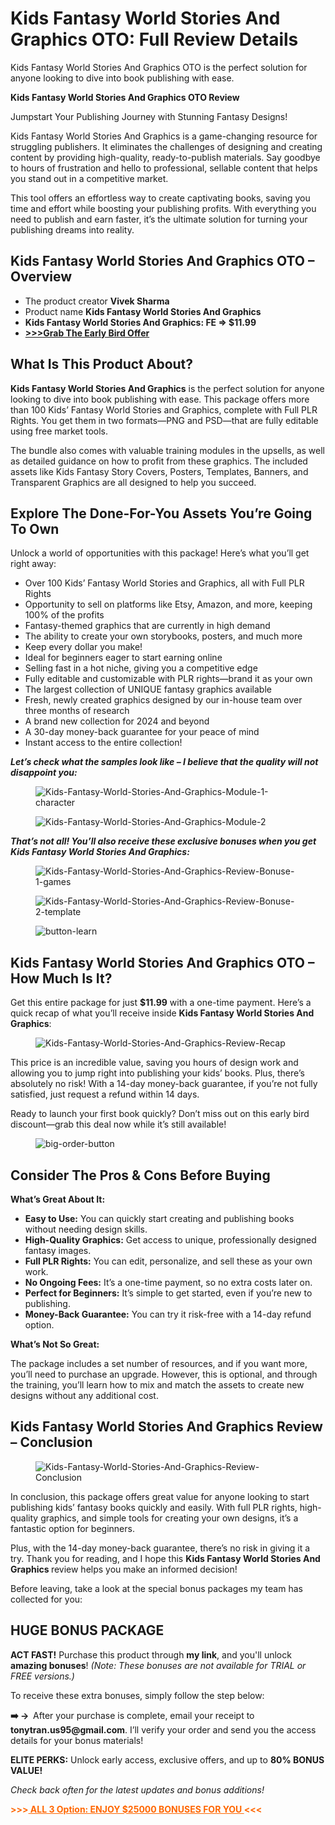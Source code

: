 # Kids Fantasy World Stories And Graphics OTO: Full Review Details
Kids Fantasy World Stories And Graphics OTO is the perfect solution for anyone looking to dive into book publishing with ease.
<p><strong>Kids Fantasy World Stories And Graphics OTO Review</strong></p>
<p>Jumpstart Your Publishing Journey with Stunning Fantasy Designs!</p>
<p>Kids Fantasy World Stories And Graphics is a game-changing resource for struggling publishers. It eliminates the challenges of designing and creating content by providing high-quality, ready-to-publish materials. Say goodbye to hours of frustration and hello to professional, sellable content that helps you stand out in a competitive market.</p>
<p>This tool offers an effortless way to create captivating books, saving you time and effort while boosting your publishing profits. With everything you need to publish and earn faster, it’s the ultimate solution for turning your publishing dreams into reality.</p>
<h2 data-w-id="fc2ac9fe-257c-9df3-52f2-623444c3777f" data-wf-id="[&quot;fc2ac9fe-257c-9df3-52f2-623444c3777f&quot;]" data-automation-id="dyn-item-post-body-input"><strong data-w-id="d7e350f7-676d-a64d-8e1a-ba230b8b5ad4" data-wf-id="[&quot;d7e350f7-676d-a64d-8e1a-ba230b8b5ad4&quot;]" data-automation-id="dyn-item-post-body-input">Kids Fantasy World Stories And Graphics OTO – Overview</strong></h2>
<ul>
	<li data-w-id="61d4d246-ce33-7dc9-0834-a2afa9c80d18" data-wf-id="[&quot;61d4d246-ce33-7dc9-0834-a2afa9c80d18&quot;]" data-automation-id="dyn-item-post-body-input">The product creator <strong data-w-id="eb658f58-968c-30db-6b52-868a5662caec" data-wf-id="[&quot;eb658f58-968c-30db-6b52-868a5662caec&quot;]" data-automation-id="dyn-item-post-body-input">Vivek Sharma</strong></li>
	<li data-w-id="61d4d246-ce33-7dc9-0834-a2afa9c80d18" data-wf-id="[&quot;61d4d246-ce33-7dc9-0834-a2afa9c80d18&quot;]" data-automation-id="dyn-item-post-body-input">Product name <strong data-w-id="c9e4b82a-8d06-21f5-1662-77e358ed48ad" data-wf-id="[&quot;c9e4b82a-8d06-21f5-1662-77e358ed48ad&quot;]" data-automation-id="dyn-item-post-body-input">Kids Fantasy World Stories And Graphics</strong></li>
	<li data-w-id="61d4d246-ce33-7dc9-0834-a2afa9c80d18" data-wf-id="[&quot;61d4d246-ce33-7dc9-0834-a2afa9c80d18&quot;]" data-automation-id="dyn-item-post-body-input"><strong>Kids Fantasy World Stories And Graphics: FE =&gt; $11.99</strong></li>
	<li data-w-id="61d4d246-ce33-7dc9-0834-a2afa9c80d18" data-wf-id="[&quot;61d4d246-ce33-7dc9-0834-a2afa9c80d18&quot;]" data-automation-id="dyn-item-post-body-input"><a href="https://warriorplus.com/o2/a/k1lqkh0/0/coupon" target="_blank" rel="nofollow noopener noreferrer"><strong>&gt;&gt;&gt;Grab The Early Bird Offer</strong></a></li>
</ul>
<h2 data-w-id="0853e2cb-7c50-9dc3-bd9a-7e9f82b2f8c7" data-wf-id="[&quot;0853e2cb-7c50-9dc3-bd9a-7e9f82b2f8c7&quot;]" data-automation-id="dyn-item-post-body-input"><strong data-w-id="aacc1415-c4b1-1529-1f46-dadb1aa833a8" data-wf-id="[&quot;aacc1415-c4b1-1529-1f46-dadb1aa833a8&quot;]" data-automation-id="dyn-item-post-body-input">What Is This Product About?</strong></h2>
<p data-w-id="328c4b9b-ed29-785f-6f54-8ce8d21b989e" data-wf-id="[&quot;328c4b9b-ed29-785f-6f54-8ce8d21b989e&quot;]" data-automation-id="dyn-item-post-body-input"><strong data-w-id="2204c99e-5e75-6278-1b67-caf9e89b9b95" data-wf-id="[&quot;2204c99e-5e75-6278-1b67-caf9e89b9b95&quot;]" data-automation-id="dyn-item-post-body-input">Kids Fantasy World Stories And Graphics</strong> is the perfect solution for anyone looking to dive into book publishing with ease. This package offers more than 100 Kids’ Fantasy World Stories and Graphics, complete with Full PLR Rights. You get them in two formats—PNG and PSD—that are fully editable using free market tools.</p>
<p data-w-id="c5bd7d65-6a9e-72eb-768b-937f533776db" data-wf-id="[&quot;c5bd7d65-6a9e-72eb-768b-937f533776db&quot;]" data-automation-id="dyn-item-post-body-input">The bundle also comes with valuable training modules in the upsells, as well as detailed guidance on how to profit from these graphics. The included assets like Kids Fantasy Story Covers, Posters, Templates, Banners, and Transparent Graphics are all designed to help you succeed.</p>
<h2 data-w-id="d172edf2-5fd1-b416-7509-dc1b4337d0ab" data-wf-id="[&quot;d172edf2-5fd1-b416-7509-dc1b4337d0ab&quot;]" data-automation-id="dyn-item-post-body-input"><strong data-w-id="e8f01254-a38b-c9c5-7935-0ea19ff1125b" data-wf-id="[&quot;e8f01254-a38b-c9c5-7935-0ea19ff1125b&quot;]" data-automation-id="dyn-item-post-body-input">Explore The Done-For-You Assets You’re Going To Own</strong></h2>
<p data-w-id="7e98710f-1496-e16d-baf8-2ba594e5f541" data-wf-id="[&quot;7e98710f-1496-e16d-baf8-2ba594e5f541&quot;]" data-automation-id="dyn-item-post-body-input">Unlock a world of opportunities with this package! Here’s what you’ll get right away:</p>
<ul role="list" data-w-id="1da0b719-fc94-200e-2cc9-95fd5c03c100" data-wf-id="[&quot;1da0b719-fc94-200e-2cc9-95fd5c03c100&quot;]" data-automation-id="dyn-item-post-body-input">
	<li data-w-id="eed24d1e-e1a7-9475-187d-488270cec06f" data-wf-id="[&quot;eed24d1e-e1a7-9475-187d-488270cec06f&quot;]" data-automation-id="dyn-item-post-body-input">Over 100 Kids’ Fantasy World Stories and Graphics, all with Full PLR Rights</li>
	<li data-w-id="f4c78035-fcd1-6f31-5e7a-37cd262163fb" data-wf-id="[&quot;f4c78035-fcd1-6f31-5e7a-37cd262163fb&quot;]" data-automation-id="dyn-item-post-body-input">Opportunity to sell on platforms like Etsy, Amazon, and more, keeping 100% of the profits</li>
	<li data-w-id="ea2f164c-bc0f-3392-666a-ae40167a6699" data-wf-id="[&quot;ea2f164c-bc0f-3392-666a-ae40167a6699&quot;]" data-automation-id="dyn-item-post-body-input">Fantasy-themed graphics that are currently in high demand</li>
	<li data-w-id="956bb59c-e27a-02e8-ffc1-f7304aa54660" data-wf-id="[&quot;956bb59c-e27a-02e8-ffc1-f7304aa54660&quot;]" data-automation-id="dyn-item-post-body-input">The ability to create your own storybooks, posters, and much more</li>
	<li data-w-id="a81a3d9e-31a5-8821-f5b1-bcade2eb80bd" data-wf-id="[&quot;a81a3d9e-31a5-8821-f5b1-bcade2eb80bd&quot;]" data-automation-id="dyn-item-post-body-input">Keep every dollar you make!</li>
	<li data-w-id="3e7fbede-ed71-9821-c6ef-5a56626cba16" data-wf-id="[&quot;3e7fbede-ed71-9821-c6ef-5a56626cba16&quot;]" data-automation-id="dyn-item-post-body-input">Ideal for beginners eager to start earning online</li>
	<li data-w-id="0b6eb5a7-daa4-4a5f-3282-3409e129f298" data-wf-id="[&quot;0b6eb5a7-daa4-4a5f-3282-3409e129f298&quot;]" data-automation-id="dyn-item-post-body-input">Selling fast in a hot niche, giving you a competitive edge</li>
	<li data-w-id="aebfadaa-fa88-6a2e-c5be-86921470e662" data-wf-id="[&quot;aebfadaa-fa88-6a2e-c5be-86921470e662&quot;]" data-automation-id="dyn-item-post-body-input">Fully editable and customizable with PLR rights—brand it as your own</li>
	<li data-w-id="1dd4d954-a6cb-5a5f-0a78-79bd95c7618b" data-wf-id="[&quot;1dd4d954-a6cb-5a5f-0a78-79bd95c7618b&quot;]" data-automation-id="dyn-item-post-body-input">The largest collection of UNIQUE fantasy graphics available</li>
	<li data-w-id="15f4479a-500b-d3da-56a6-e4f2ebef5347" data-wf-id="[&quot;15f4479a-500b-d3da-56a6-e4f2ebef5347&quot;]" data-automation-id="dyn-item-post-body-input">Fresh, newly created graphics designed by our in-house team over three months of research</li>
	<li data-w-id="677e1d41-91d0-3c43-42f5-cb6e5f15e59e" data-wf-id="[&quot;677e1d41-91d0-3c43-42f5-cb6e5f15e59e&quot;]" data-automation-id="dyn-item-post-body-input">A brand new collection for 2024 and beyond</li>
	<li data-w-id="f1a668f1-92e2-2d60-cae0-b5937e3f9053" data-wf-id="[&quot;f1a668f1-92e2-2d60-cae0-b5937e3f9053&quot;]" data-automation-id="dyn-item-post-body-input">A 30-day money-back guarantee for your peace of mind</li>
	<li data-w-id="42dfe3d2-bce6-471f-48b1-60cb25a86b7d" data-wf-id="[&quot;42dfe3d2-bce6-471f-48b1-60cb25a86b7d&quot;]" data-automation-id="dyn-item-post-body-input">Instant access to the entire collection!</li>
</ul>
<p data-w-id="40a7ca24-a03f-3563-7f3d-ee727d0506ae" data-wf-id="[&quot;40a7ca24-a03f-3563-7f3d-ee727d0506ae&quot;]" data-automation-id="dyn-item-post-body-input"><strong data-w-id="8754cd8e-603b-8359-b94a-4a4294cac940" data-wf-id="[&quot;8754cd8e-603b-8359-b94a-4a4294cac940&quot;]" data-automation-id="dyn-item-post-body-input"><em data-w-id="f91743f4-f6e9-7cbf-1054-36d3d152c8a7" data-wf-id="[&quot;f91743f4-f6e9-7cbf-1054-36d3d152c8a7&quot;]" data-automation-id="dyn-item-post-body-input">Let’s check what the samples look like – I believe that the quality will not disappoint you:</em></strong></p>
<figure class="w-richtext-align-center w-richtext-figure-type-image" data-w-id="96f7b225-057e-9ea1-2f1d-dee7489ae75d" data-wf-id="[&quot;96f7b225-057e-9ea1-2f1d-dee7489ae75d&quot;]" data-automation-id="dyn-item-post-body-input">
<div data-w-id="96f7b225-057e-9ea1-2f1d-dee7489ae75e" data-wf-id="[&quot;96f7b225-057e-9ea1-2f1d-dee7489ae75e&quot;]" data-automation-id="dyn-item-post-body-input"><img src="https://mei-review.com/wp-content/uploads/2024/11/Kids-Fantasy-World-Stories-And-Graphics-Module-1-character.png" alt="Kids-Fantasy-World-Stories-And-Graphics-Module-1-character" data-automation-id="dyn-item-post-body-input" data-wf-id="[&quot;ab5e5e16-63f3-fca6-10de-4a20e76d9a82&quot;]" data-w-id="ab5e5e16-63f3-fca6-10de-4a20e76d9a82" /></div>
</figure>
<figure class="w-richtext-align-center w-richtext-figure-type-image" data-w-id="9b8993ea-1396-32a1-9d6a-df0d72756ee9" data-wf-id="[&quot;9b8993ea-1396-32a1-9d6a-df0d72756ee9&quot;]" data-automation-id="dyn-item-post-body-input">
<div data-w-id="9b8993ea-1396-32a1-9d6a-df0d72756eea" data-wf-id="[&quot;9b8993ea-1396-32a1-9d6a-df0d72756eea&quot;]" data-automation-id="dyn-item-post-body-input"><img src="https://cdn.prod.website-files.com/650d25b7d6ebe9d9032aa4e3/67470d375808c17a8f43909b_Kids-Fantasy-World-Stories-And-Graphics-Module-2.png" alt="Kids-Fantasy-World-Stories-And-Graphics-Module-2" data-automation-id="dyn-item-post-body-input" data-wf-id="[&quot;84727715-5296-27e6-0b63-6b5372c2a838&quot;]" data-w-id="84727715-5296-27e6-0b63-6b5372c2a838" /></div>
</figure>
<p data-w-id="9ab72951-1022-3416-122b-7690e1d50365" data-wf-id="[&quot;9ab72951-1022-3416-122b-7690e1d50365&quot;]" data-automation-id="dyn-item-post-body-input"><strong data-w-id="87f51847-6671-d25f-5394-1445f3aa71cf" data-wf-id="[&quot;87f51847-6671-d25f-5394-1445f3aa71cf&quot;]" data-automation-id="dyn-item-post-body-input"><em data-w-id="932a3dd1-b9b5-a52b-6280-5a0f42b417ec" data-wf-id="[&quot;932a3dd1-b9b5-a52b-6280-5a0f42b417ec&quot;]" data-automation-id="dyn-item-post-body-input">That’s not all! You’ll also receive these exclusive bonuses when you get Kids Fantasy World Stories And Graphics:</em></strong></p>
<figure class="w-richtext-align-center w-richtext-figure-type-image" data-w-id="06344cb9-daa0-2dd4-1c6e-eba46238b709" data-wf-id="[&quot;06344cb9-daa0-2dd4-1c6e-eba46238b709&quot;]" data-automation-id="dyn-item-post-body-input">
<div data-w-id="06344cb9-daa0-2dd4-1c6e-eba46238b70a" data-wf-id="[&quot;06344cb9-daa0-2dd4-1c6e-eba46238b70a&quot;]" data-automation-id="dyn-item-post-body-input"><img src="https://cdn.prod.website-files.com/650d25b7d6ebe9d9032aa4e3/67470d36611681af6d00972f_Kids-Fantasy-World-Stories-And-Graphics-Review-Bonuse-1-games.png" alt="Kids-Fantasy-World-Stories-And-Graphics-Review-Bonuse-1-games" data-automation-id="dyn-item-post-body-input" data-wf-id="[&quot;0336ac8e-f9e8-4375-ffcf-4b53d704caad&quot;]" data-w-id="0336ac8e-f9e8-4375-ffcf-4b53d704caad" /></div>
</figure>
<figure class="w-richtext-align-center w-richtext-figure-type-image" data-w-id="f15fceda-1b74-8d16-8761-d8cd3d362467" data-wf-id="[&quot;f15fceda-1b74-8d16-8761-d8cd3d362467&quot;]" data-automation-id="dyn-item-post-body-input">
<div data-w-id="f15fceda-1b74-8d16-8761-d8cd3d362468" data-wf-id="[&quot;f15fceda-1b74-8d16-8761-d8cd3d362468&quot;]" data-automation-id="dyn-item-post-body-input"><img src="https://cdn.prod.website-files.com/650d25b7d6ebe9d9032aa4e3/67470d363eeceb77c18b591b_Kids-Fantasy-World-Stories-And-Graphics-Review-Bonuse-2-template.png" alt="Kids-Fantasy-World-Stories-And-Graphics-Review-Bonuse-2-template" data-automation-id="dyn-item-post-body-input" data-wf-id="[&quot;5e7d8f3e-9ab6-4225-df62-343ad126d206&quot;]" data-w-id="5e7d8f3e-9ab6-4225-df62-343ad126d206" /></div>
</figure>
<figure class="w-richtext-align-center w-richtext-figure-type-image" data-w-id="edef8ae8-4688-a2df-2797-b44d0daded14" data-wf-id="[&quot;edef8ae8-4688-a2df-2797-b44d0daded14&quot;]" data-automation-id="dyn-item-post-body-input">
<div data-w-id="edef8ae8-4688-a2df-2797-b44d0daded15" data-wf-id="[&quot;edef8ae8-4688-a2df-2797-b44d0daded15&quot;]" data-automation-id="dyn-item-post-body-input"><img src="https://cdn.prod.website-files.com/650d25b7d6ebe9d9032aa4e3/66e96ba1a9e8cf4411041206_button-learn.png" alt="button-learn" data-automation-id="dyn-item-post-body-input" data-wf-id="[&quot;f819c8a2-a3e3-2c9b-5ae3-63dd12972723&quot;]" data-w-id="f819c8a2-a3e3-2c9b-5ae3-63dd12972723" /></div>
</figure>
<h2 data-w-id="83b1ce61-099f-fbcb-d8ff-c00bf4f06da5" data-wf-id="[&quot;83b1ce61-099f-fbcb-d8ff-c00bf4f06da5&quot;]" data-automation-id="dyn-item-post-body-input"><strong data-w-id="c2e333a3-558e-8523-d775-28f117ded7f5" data-wf-id="[&quot;c2e333a3-558e-8523-d775-28f117ded7f5&quot;]" data-automation-id="dyn-item-post-body-input">Kids Fantasy World Stories And Graphics OTO – How Much Is It?</strong></h2>
<p data-w-id="241fa215-bd03-c472-299a-3354a821bab0" data-wf-id="[&quot;241fa215-bd03-c472-299a-3354a821bab0&quot;]" data-automation-id="dyn-item-post-body-input">Get this entire package for just <strong data-w-id="988aa22f-9ee1-db00-551e-30d2ea11f7ba" data-wf-id="[&quot;988aa22f-9ee1-db00-551e-30d2ea11f7ba&quot;]" data-automation-id="dyn-item-post-body-input">$11.99</strong> with a one-time payment. Here’s a quick recap of what you’ll receive inside <strong data-w-id="62249eca-e05c-b425-7009-3c63f88a0861" data-wf-id="[&quot;62249eca-e05c-b425-7009-3c63f88a0861&quot;]" data-automation-id="dyn-item-post-body-input">Kids Fantasy World Stories And Graphics</strong>:</p>
<figure class="w-richtext-align-center w-richtext-figure-type-image" data-w-id="81994d6c-5dc2-3bc8-62c3-ef762150a30f" data-wf-id="[&quot;81994d6c-5dc2-3bc8-62c3-ef762150a30f&quot;]" data-automation-id="dyn-item-post-body-input">
<div data-w-id="81994d6c-5dc2-3bc8-62c3-ef762150a310" data-wf-id="[&quot;81994d6c-5dc2-3bc8-62c3-ef762150a310&quot;]" data-automation-id="dyn-item-post-body-input"><img src="https://mei-review.com/wp-content/uploads/2024/11/Kids-Fantasy-World-Stories-And-Graphics-Review-Recap.png" alt="Kids-Fantasy-World-Stories-And-Graphics-Review-Recap" data-automation-id="dyn-item-post-body-input" data-wf-id="[&quot;c3ccd7bf-fe7b-ec99-98b5-e2d20bfecb59&quot;]" data-w-id="c3ccd7bf-fe7b-ec99-98b5-e2d20bfecb59" /></div>
</figure>
<p data-w-id="a9c0b61c-d400-f267-55da-c0d7d4a1cc2c" data-wf-id="[&quot;a9c0b61c-d400-f267-55da-c0d7d4a1cc2c&quot;]" data-automation-id="dyn-item-post-body-input">This price is an incredible value, saving you hours of design work and allowing you to jump right into publishing your kids’ books. Plus, there’s absolutely no risk! With a 14-day money-back guarantee, if you’re not fully satisfied, just request a refund within 14 days.</p>
<p data-w-id="7d662d4a-c114-3451-4f54-fb922ac6ab04" data-wf-id="[&quot;7d662d4a-c114-3451-4f54-fb922ac6ab04&quot;]" data-automation-id="dyn-item-post-body-input">Ready to launch your first book quickly? Don’t miss out on this early bird discount—grab this deal now while it’s still available!</p>
<figure class="w-richtext-align-center w-richtext-figure-type-image" data-w-id="c43158c6-7d48-5822-9de9-5c797f3fff81" data-wf-id="[&quot;c43158c6-7d48-5822-9de9-5c797f3fff81&quot;]" data-automation-id="dyn-item-post-body-input">
<div data-w-id="c43158c6-7d48-5822-9de9-5c797f3fff82" data-wf-id="[&quot;c43158c6-7d48-5822-9de9-5c797f3fff82&quot;]" data-automation-id="dyn-item-post-body-input"><img src="https://cdn.prod.website-files.com/650d25b7d6ebe9d9032aa4e3/66e96ba101e9bb8686153da7_big-order-button.png" alt="big-order-button" data-automation-id="dyn-item-post-body-input" data-wf-id="[&quot;34e38fad-99f5-5648-4d29-6866d301ef3e&quot;]" data-w-id="34e38fad-99f5-5648-4d29-6866d301ef3e" /></div>
</figure>
<h2 data-w-id="29e20fe0-3443-4a69-aa1c-7ce9de46c6ee" data-wf-id="[&quot;29e20fe0-3443-4a69-aa1c-7ce9de46c6ee&quot;]" data-automation-id="dyn-item-post-body-input"><strong data-w-id="51f2532f-21c5-6f45-5eaa-e00e11c35674" data-wf-id="[&quot;51f2532f-21c5-6f45-5eaa-e00e11c35674&quot;]" data-automation-id="dyn-item-post-body-input">Consider The Pros &amp; Cons Before Buying</strong></h2>
<p data-w-id="a8c05ce4-ebdb-3f8f-f633-b166d1792eb5" data-wf-id="[&quot;a8c05ce4-ebdb-3f8f-f633-b166d1792eb5&quot;]" data-automation-id="dyn-item-post-body-input"><strong data-w-id="22859d63-fc0d-6a1d-cbaf-978b5ea2ac16" data-wf-id="[&quot;22859d63-fc0d-6a1d-cbaf-978b5ea2ac16&quot;]" data-automation-id="dyn-item-post-body-input">What’s Great About It:</strong></p>
<ul role="list" data-w-id="e0ed3c47-bf2c-694c-fead-6cc6a0f6d95f" data-wf-id="[&quot;e0ed3c47-bf2c-694c-fead-6cc6a0f6d95f&quot;]" data-automation-id="dyn-item-post-body-input">
	<li data-w-id="a3fba5f9-6662-c333-e118-7ba91fe3f34f" data-wf-id="[&quot;a3fba5f9-6662-c333-e118-7ba91fe3f34f&quot;]" data-automation-id="dyn-item-post-body-input"><strong data-w-id="71d0dca9-0b9b-183e-c79c-e477c7f23ec3" data-wf-id="[&quot;71d0dca9-0b9b-183e-c79c-e477c7f23ec3&quot;]" data-automation-id="dyn-item-post-body-input">Easy to Use:</strong> You can quickly start creating and publishing books without needing design skills.</li>
	<li data-w-id="1961ab55-9f00-f4fa-bde4-943ea7fe5a41" data-wf-id="[&quot;1961ab55-9f00-f4fa-bde4-943ea7fe5a41&quot;]" data-automation-id="dyn-item-post-body-input"><strong data-w-id="8c78e133-5898-58ca-1ee4-e612967d1368" data-wf-id="[&quot;8c78e133-5898-58ca-1ee4-e612967d1368&quot;]" data-automation-id="dyn-item-post-body-input">High-Quality Graphics:</strong> Get access to unique, professionally designed fantasy images.</li>
	<li data-w-id="48272b61-5839-6666-ded1-d679c853f72d" data-wf-id="[&quot;48272b61-5839-6666-ded1-d679c853f72d&quot;]" data-automation-id="dyn-item-post-body-input"><strong data-w-id="bbd957b4-3113-84fa-6a3a-7e3fef9fa152" data-wf-id="[&quot;bbd957b4-3113-84fa-6a3a-7e3fef9fa152&quot;]" data-automation-id="dyn-item-post-body-input">Full PLR Rights:</strong> You can edit, personalize, and sell these as your own work.</li>
	<li data-w-id="1f179f3b-74a1-dc63-0859-a412390a371e" data-wf-id="[&quot;1f179f3b-74a1-dc63-0859-a412390a371e&quot;]" data-automation-id="dyn-item-post-body-input"><strong data-w-id="c868f995-12d2-fff1-0121-c49d1f4a2b90" data-wf-id="[&quot;c868f995-12d2-fff1-0121-c49d1f4a2b90&quot;]" data-automation-id="dyn-item-post-body-input">No Ongoing Fees:</strong> It’s a one-time payment, so no extra costs later on.</li>
	<li data-w-id="a4e832eb-cd99-8f40-3084-9da9a43d03c3" data-wf-id="[&quot;a4e832eb-cd99-8f40-3084-9da9a43d03c3&quot;]" data-automation-id="dyn-item-post-body-input"><strong data-w-id="3947d36f-66a2-32a3-e93f-4e55f071036c" data-wf-id="[&quot;3947d36f-66a2-32a3-e93f-4e55f071036c&quot;]" data-automation-id="dyn-item-post-body-input">Perfect for Beginners:</strong> It’s simple to get started, even if you’re new to publishing.</li>
	<li data-w-id="719ed67b-b87c-13d9-1b45-b872b8e40b73" data-wf-id="[&quot;719ed67b-b87c-13d9-1b45-b872b8e40b73&quot;]" data-automation-id="dyn-item-post-body-input"><strong data-w-id="876bb23b-5b79-44a0-5e8d-13e621d6e627" data-wf-id="[&quot;876bb23b-5b79-44a0-5e8d-13e621d6e627&quot;]" data-automation-id="dyn-item-post-body-input">Money-Back Guarantee:</strong> You can try it risk-free with a 14-day refund option.</li>
</ul>
<p data-w-id="9a3f34bf-92b1-a726-644c-9224d2cb08a4" data-wf-id="[&quot;9a3f34bf-92b1-a726-644c-9224d2cb08a4&quot;]" data-automation-id="dyn-item-post-body-input"><strong data-w-id="c043bdb1-98c7-6081-5f86-a71e6f0203af" data-wf-id="[&quot;c043bdb1-98c7-6081-5f86-a71e6f0203af&quot;]" data-automation-id="dyn-item-post-body-input">What’s Not So Great:</strong></p>
<p data-w-id="26328024-5289-df6f-3ee7-8a12d8f38627" data-wf-id="[&quot;26328024-5289-df6f-3ee7-8a12d8f38627&quot;]" data-automation-id="dyn-item-post-body-input">The package includes a set number of resources, and if you want more, you’ll need to purchase an upgrade. However, this is optional, and through the training, you’ll learn how to mix and match the assets to create new designs without any additional cost.</p>
<h2 data-w-id="1c84b9f5-069d-a1bc-553f-925b39f06712" data-wf-id="[&quot;1c84b9f5-069d-a1bc-553f-925b39f06712&quot;]" data-automation-id="dyn-item-post-body-input"><strong data-w-id="cafffd70-d720-fed1-e556-d1d735073c1d" data-wf-id="[&quot;cafffd70-d720-fed1-e556-d1d735073c1d&quot;]" data-automation-id="dyn-item-post-body-input">Kids Fantasy World Stories And Graphics Review – Conclusion</strong></h2>
<figure class="w-richtext-align-center w-richtext-figure-type-image" data-w-id="b0ffb162-6c4c-276b-cf73-4153d6813a6b" data-wf-id="[&quot;b0ffb162-6c4c-276b-cf73-4153d6813a6b&quot;]" data-automation-id="dyn-item-post-body-input">
<div data-w-id="b0ffb162-6c4c-276b-cf73-4153d6813a6c" data-wf-id="[&quot;b0ffb162-6c4c-276b-cf73-4153d6813a6c&quot;]" data-automation-id="dyn-item-post-body-input"><img src="https://cdn.prod.website-files.com/650d25b7d6ebe9d9032aa4e3/67470d364c1137a562a153c0_Kids-Fantasy-World-Stories-And-Graphics-Review-Conclusion.png" alt="Kids-Fantasy-World-Stories-And-Graphics-Review-Conclusion" data-automation-id="dyn-item-post-body-input" data-wf-id="[&quot;c6e17611-040c-b3dd-88c8-de8592f56bc5&quot;]" data-w-id="c6e17611-040c-b3dd-88c8-de8592f56bc5" /></div>
</figure>
<p data-w-id="3acfe6db-63ec-f79f-6e29-100efe2cbe1a" data-wf-id="[&quot;3acfe6db-63ec-f79f-6e29-100efe2cbe1a&quot;]" data-automation-id="dyn-item-post-body-input">In conclusion, this package offers great value for anyone looking to start publishing kids’ fantasy books quickly and easily. With full PLR rights, high-quality graphics, and simple tools for creating your own designs, it’s a fantastic option for beginners.</p>
<p data-w-id="69ea038d-c290-4454-6bce-b10d00c33b6a" data-wf-id="[&quot;69ea038d-c290-4454-6bce-b10d00c33b6a&quot;]" data-automation-id="dyn-item-post-body-input">Plus, with the 14-day money-back guarantee, there’s no risk in giving it a try. Thank you for reading, and I hope this <strong data-w-id="2c366369-6fd0-f1e3-0ace-71095cd3fc59" data-wf-id="[&quot;2c366369-6fd0-f1e3-0ace-71095cd3fc59&quot;]" data-automation-id="dyn-item-post-body-input">Kids Fantasy World Stories And Graphics </strong>review helps you make an informed decision!</p>
<p data-w-id="5d4ad300-da6d-77c0-bf91-424eaed5ab9b" data-wf-id="[&quot;5d4ad300-da6d-77c0-bf91-424eaed5ab9b&quot;]" data-automation-id="dyn-item-post-body-input">Before leaving, take a look at the special bonus packages my team has collected for you:</p>
<h2 style="text-align: left;"><b><strong>HUGE</strong></b> BONUS<b> PACKAGE</b></h2>
<p><strong>ACT FAST!</strong> Purchase this product through <strong>my link</strong>, and you'll unlock <strong>amazing bonuses</strong>! <em>(Note: These bonuses are not available for TRIAL or FREE versions.)</em></p>
<p>To receive these extra bonuses, simply follow the step below:</p>
<p><strong>➡️ →  </strong>After your purchase is complete, email your receipt to <strong>tonytran.us95@gmail.com</strong>. I’ll verify your order and send you the access details for your bonus materials!</p>
<p><strong>ELITE PERKS:</strong> Unlock early access, exclusive offers, and up to <strong>80% BONUS VALUE!</strong></p>
<p><em>Check back often for the latest updates and bonus additions!</em></p>
<p style="text-align: left;"><span style="color: #ff6600;"><strong>&gt;&gt;&gt;</strong><a style="color: #ff6600;" href="https://oto-bundle.webflow.io/posts/total-15k-bonuses-for-you" target="_blank" rel="nofollow noopener"><strong> ALL 3 Option: ENJOY $25000 BONUSES FOR YOU </strong></a><strong>&lt;&lt;&lt;</strong></span></p>
